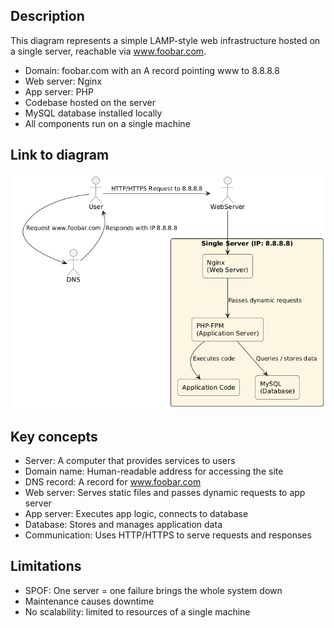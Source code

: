 ## Description
This diagram represents a simple LAMP-style web infrastructure hosted on a single server, reachable via www.foobar.com.

- Domain: foobar.com with an A record pointing www to 8.8.8.8
- Web server: Nginx
- App server: PHP
- Codebase hosted on the server
- MySQL database installed locally
- All components run on a single machine

## Link to diagram
![simple_web_stack](./0-simple_web_stack.png)

## Key concepts
- Server: A computer that provides services to users
- Domain name: Human-readable address for accessing the site
- DNS record: A record for www.foobar.com
- Web server: Serves static files and passes dynamic requests to app server
- App server: Executes app logic, connects to database
- Database: Stores and manages application data
- Communication: Uses HTTP/HTTPS to serve requests and responses

## Limitations
- SPOF: One server = one failure brings the whole system down
- Maintenance causes downtime
- No scalability: limited to resources of a single machine